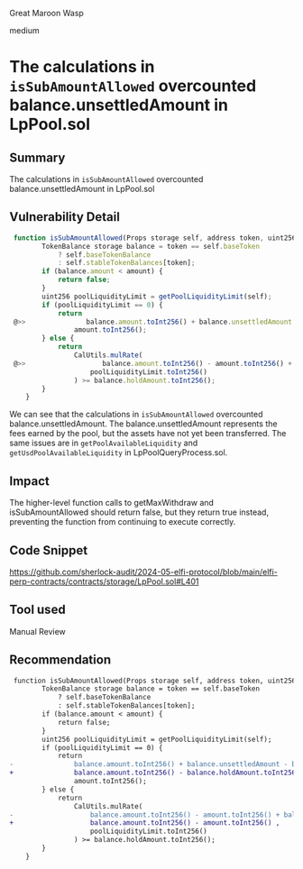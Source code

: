 Great Maroon Wasp

medium

# The calculations in `isSubAmountAllowed` overcounted balance.unsettledAmount in LpPool.sol



## Summary
The calculations in `isSubAmountAllowed` overcounted balance.unsettledAmount in LpPool.sol
## Vulnerability Detail
```javascript
 function isSubAmountAllowed(Props storage self, address token, uint256 amount) internal view returns (bool) {
        TokenBalance storage balance = token == self.baseToken
            ? self.baseTokenBalance
            : self.stableTokenBalances[token];
        if (balance.amount < amount) {
            return false;
        }
        uint256 poolLiquidityLimit = getPoolLiquidityLimit(self);
        if (poolLiquidityLimit == 0) {
            return
 @>>               balance.amount.toInt256() + balance.unsettledAmount - balance.holdAmount.toInt256() >=
                amount.toInt256();
        } else {
            return
                CalUtils.mulRate(
 @>>                   balance.amount.toInt256() - amount.toInt256() + balance.unsettledAmount,
                    poolLiquidityLimit.toInt256()
                ) >= balance.holdAmount.toInt256();
        }
    }

```
We can see that the calculations in `isSubAmountAllowed` overcounted balance.unsettledAmount. The balance.unsettledAmount represents the fees earned by the pool, but the assets have not yet been transferred. 
The same issues are in `getPoolAvailableLiquidity` and `getUsdPoolAvailableLiquidity` in LpPoolQueryProcess.sol.
## Impact
The higher-level function calls to getMaxWithdraw and isSubAmountAllowed should return false, but they return true instead, preventing the function from continuing to execute correctly.
## Code Snippet
https://github.com/sherlock-audit/2024-05-elfi-protocol/blob/main/elfi-perp-contracts/contracts/storage/LpPool.sol#L401
## Tool used

Manual Review

## Recommendation
```diff
 function isSubAmountAllowed(Props storage self, address token, uint256 amount) internal view returns (bool) {
        TokenBalance storage balance = token == self.baseToken
            ? self.baseTokenBalance
            : self.stableTokenBalances[token];
        if (balance.amount < amount) {
            return false;
        }
        uint256 poolLiquidityLimit = getPoolLiquidityLimit(self);
        if (poolLiquidityLimit == 0) {
            return
-               balance.amount.toInt256() + balance.unsettledAmount - balance.holdAmount.toInt256() >=
+               balance.amount.toInt256() - balance.holdAmount.toInt256() >=
                amount.toInt256();
        } else {
            return
                CalUtils.mulRate(
-                   balance.amount.toInt256() - amount.toInt256() + balance.unsettledAmount,
+                   balance.amount.toInt256() - amount.toInt256() ,
                    poolLiquidityLimit.toInt256()
                ) >= balance.holdAmount.toInt256();
        }
    }

```

